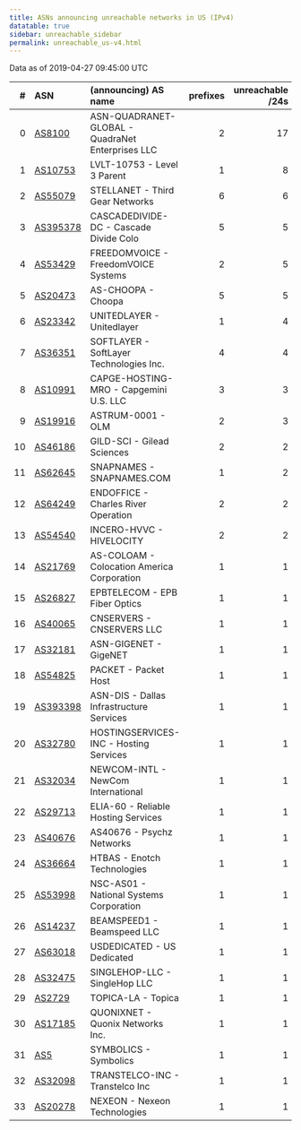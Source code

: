 ```yaml
---
title: ASNs announcing unreachable networks in US (IPv4)
datatable: true
sidebar: unreachable_sidebar
permalink: unreachable_us-v4.html
---
```


Data as of 2019-04-27 09:45:00 UTC


<div class="datatable-begin"></div>

|   # | ASN                                      | (announcing) AS name                             |   prefixes |   unreachable /24s |
|----:|:-----------------------------------------|:-------------------------------------------------|-----------:|-------------------:|
|   0 | [AS8100](unreachable_AS8100-v4.html)     | ASN-QUADRANET-GLOBAL - QuadraNet Enterprises LLC |          2 |                 17 |
|   1 | [AS10753](unreachable_AS10753-v4.html)   | LVLT-10753 - Level 3 Parent                      |          1 |                  8 |
|   2 | [AS55079](unreachable_AS55079-v4.html)   | STELLANET - Third Gear Networks                  |          6 |                  6 |
|   3 | [AS395378](unreachable_AS395378-v4.html) | CASCADEDIVIDE-DC - Cascade Divide Colo           |          5 |                  5 |
|   4 | [AS53429](unreachable_AS53429-v4.html)   | FREEDOMVOICE - FreedomVOICE Systems              |          2 |                  5 |
|   5 | [AS20473](unreachable_AS20473-v4.html)   | AS-CHOOPA - Choopa                               |          5 |                  5 |
|   6 | [AS23342](unreachable_AS23342-v4.html)   | UNITEDLAYER - Unitedlayer                        |          1 |                  4 |
|   7 | [AS36351](unreachable_AS36351-v4.html)   | SOFTLAYER - SoftLayer Technologies Inc.          |          4 |                  4 |
|   8 | [AS10991](unreachable_AS10991-v4.html)   | CAPGE-HOSTING-MRO - Capgemini U.S. LLC           |          3 |                  3 |
|   9 | [AS19916](unreachable_AS19916-v4.html)   | ASTRUM-0001 - OLM                                |          2 |                  3 |
|  10 | [AS46186](unreachable_AS46186-v4.html)   | GILD-SCI - Gilead Sciences                       |          2 |                  2 |
|  11 | [AS62645](unreachable_AS62645-v4.html)   | SNAPNAMES - SNAPNAMES.COM                        |          1 |                  2 |
|  12 | [AS64249](unreachable_AS64249-v4.html)   | ENDOFFICE - Charles River Operation              |          2 |                  2 |
|  13 | [AS54540](unreachable_AS54540-v4.html)   | INCERO-HVVC - HIVELOCITY                         |          2 |                  2 |
|  14 | [AS21769](unreachable_AS21769-v4.html)   | AS-COLOAM - Colocation America Corporation       |          1 |                  1 |
|  15 | [AS26827](unreachable_AS26827-v4.html)   | EPBTELECOM - EPB Fiber Optics                    |          1 |                  1 |
|  16 | [AS40065](unreachable_AS40065-v4.html)   | CNSERVERS - CNSERVERS LLC                        |          1 |                  1 |
|  17 | [AS32181](unreachable_AS32181-v4.html)   | ASN-GIGENET - GigeNET                            |          1 |                  1 |
|  18 | [AS54825](unreachable_AS54825-v4.html)   | PACKET - Packet Host                             |          1 |                  1 |
|  19 | [AS393398](unreachable_AS393398-v4.html) | ASN-DIS - Dallas Infrastructure Services         |          1 |                  1 |
|  20 | [AS32780](unreachable_AS32780-v4.html)   | HOSTINGSERVICES-INC - Hosting Services           |          1 |                  1 |
|  21 | [AS32034](unreachable_AS32034-v4.html)   | NEWCOM-INTL - NewCom International               |          1 |                  1 |
|  22 | [AS29713](unreachable_AS29713-v4.html)   | ELIA-60 - Reliable Hosting Services              |          1 |                  1 |
|  23 | [AS40676](unreachable_AS40676-v4.html)   | AS40676 - Psychz Networks                        |          1 |                  1 |
|  24 | [AS36664](unreachable_AS36664-v4.html)   | HTBAS - Enotch Technologies                      |          1 |                  1 |
|  25 | [AS53998](unreachable_AS53998-v4.html)   | NSC-AS01 - National Systems Corporation          |          1 |                  1 |
|  26 | [AS14237](unreachable_AS14237-v4.html)   | BEAMSPEED1 - Beamspeed LLC                       |          1 |                  1 |
|  27 | [AS63018](unreachable_AS63018-v4.html)   | USDEDICATED - US Dedicated                       |          1 |                  1 |
|  28 | [AS32475](unreachable_AS32475-v4.html)   | SINGLEHOP-LLC - SingleHop LLC                    |          1 |                  1 |
|  29 | [AS2729](unreachable_AS2729-v4.html)     | TOPICA-LA - Topica                               |          1 |                  1 |
|  30 | [AS17185](unreachable_AS17185-v4.html)   | QUONIXNET - Quonix Networks Inc.                 |          1 |                  1 |
|  31 | [AS5](unreachable_AS5-v4.html)           | SYMBOLICS - Symbolics                            |          1 |                  1 |
|  32 | [AS32098](unreachable_AS32098-v4.html)   | TRANSTELCO-INC - Transtelco Inc                  |          1 |                  1 |
|  33 | [AS20278](unreachable_AS20278-v4.html)   | NEXEON - Nexeon Technologies                     |          1 |                  1 |

<div class="datatable-end"></div>